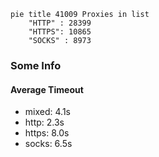 
```mermaid
pie title 41009 Proxies in list
    "HTTP" : 28399
    "HTTPS": 10865
    "SOCKS" : 8973
```

### Some Info
#### Average Timeout

- mixed: 4.1s
- http: 2.3s
- https: 8.0s
- socks: 6.5s